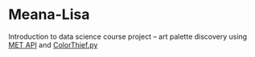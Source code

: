 # Meana-Lisa
Introduction to data science course project – art palette discovery using [MET API](https://metmuseum.github.io) and [ColorThief.py](https://github.com/fengsp/color-thief-py)
